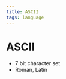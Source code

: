 ```yaml
---
title: ASCII
tags: language
---
```


# ASCII
- 7 bit character set
- Roman, Latin




































